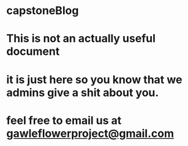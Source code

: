 # capstoneBlog
# This is not an actually useful document
# it is just here so you know that we admins give a shit about you. 
# feel free to email us at gawleflowerproject@gmail.com
